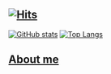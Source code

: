 ## [![Hits](https://hits.seeyoufarm.com/api/count/incr/badge.svg?url=https%3A%2F%2Fgithub.com%2Fqkdxorjs1002&count_bg=%238E0C75&title_bg=%23555555&icon=github.svg&icon_color=%23FFFFFF&title=VISITORS&edge_flat=true)](https://hits.seeyoufarm.com)
[![GitHub stats](https://github-readme-stats.vercel.app/api?username=qkdxorjs1002&locale=kr&line_height=28&show_icons=true&bg_color=10,C56CD6,3425AF&title_color=fff&text_color=fff&icon_color=fff)](https://github.com/anuraghazra/github-readme-stats) [![Top Langs](https://github-readme-stats.vercel.app/api/top-langs/?username=qkdxorjs1002&locale=kr&layout=compact&bg_color=10,C56CD6,3425AF&title_color=fff&text_color=fff&icon_color=fff&langs_count=10&exclude_repo=android_device_motorola_umts_spyder,android_device_motorola_omap4-common,android_device_motorola_spyder,android_kernel_motorola_omap4-common,nov_kernel_razr,proprietary_vendor_samsung_slteskt,android_device_samsung_slteskt,nov_kernel_slteskt)](https://github.com/anuraghazra/github-readme-stats)

## [About me](https://github.com/qkdxorjs1002/qkdxorjs1002/ABOUTME.md)